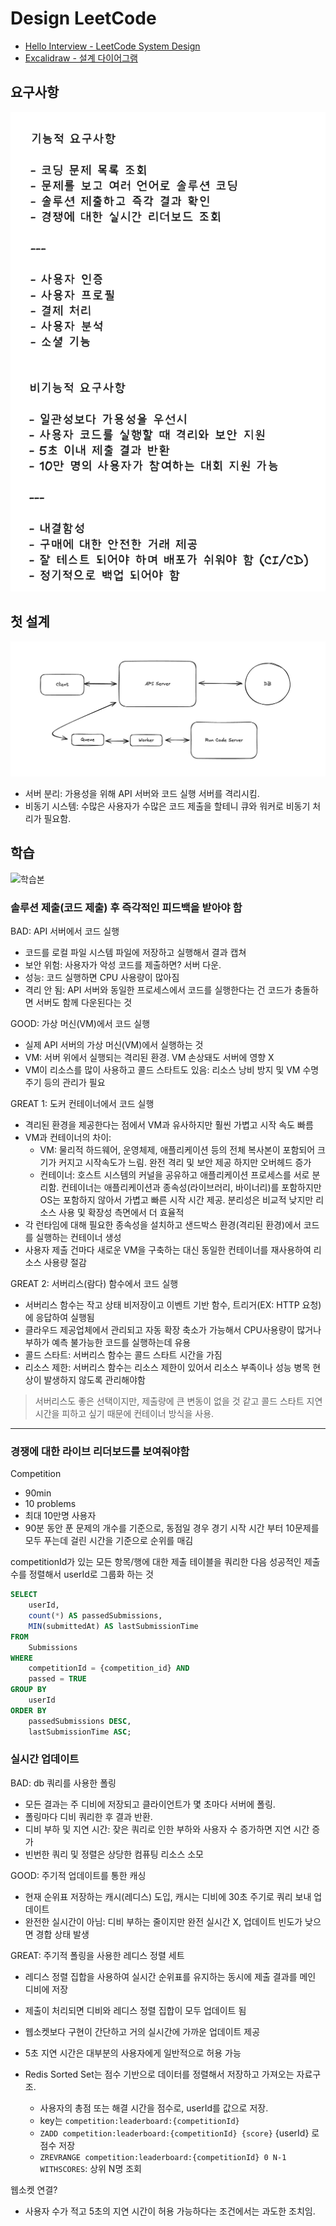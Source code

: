 # Design LeetCode

-   [Hello Interview - LeetCode System Design](https://www.hellointerview.com/learn/system-design/problem-breakdowns/leetcode)
-   [Excalidraw - 설계 다이어그램](https://excalidraw.com/#json=M77Xq6gAESh0QgNAQQ-N5,EvH2gOavozSwDNTgUVF9sg)

## 요구사항

![요구사항](./requirements.png)

## 첫 설계

![첫 설계](./practice%20design.png)

-   서버 분리: 가용성을 위해 API 서버와 코드 실행 서버를 격리시킴.
-   비동기 시스템: 수많은 사용자가 수많은 코드 제출을 할테니 큐와 워커로 비동기 처리가 필요함.

## 학습

![학습본](./design.png)

### 솔루션 제출(코드 제출) 후 즉각적인 피드백을 받아야 함

BAD: API 서버에서 코드 실행

-   코드를 로컬 파일 시스템 파일에 저장하고 실행해서 결과 캡쳐
-   보안 위험: 사용자가 악성 코드를 제출하면? 서버 다운.
-   성능: 코드 실행하면 CPU 사용량이 많아짐
-   격리 안 됨: API 서버와 동일한 프로세스에서 코드를 실행한다는 건 코드가 충돌하면
    서버도 함께 다운된다는 것

GOOD: 가상 머신(VM)에서 코드 실행

-   실제 API 서버의 가상 머신(VM)에서 실행하는 것
-   VM: 서버 위에서 실행되는 격리된 환경. VM 손상돼도 서버에 영향 X
-   VM이 리소스를 많이 사용하고 콜드 스타트도 있음: 리소스 낭비 방지 및
    VM 수명 주기 등의 관리가 필요

GREAT 1: 도커 컨테이너에서 코드 실행

-   격리된 환경을 제공한다는 점에서 VM과 유사하지만 훨씬 가볍고 시작 속도 빠름
-   VM과 컨테이너의 차이:
    -   VM: 물리적 하드웨어, 운영체제, 애플리케이션 등의 전체 복사본이 포함되어
        크기가 커지고 시작속도가 느림. 완전 격리 및 보안 제공 하지만 오버헤드 증가
    -   컨테이너: 호스트 시스템의 커널을 공유하고 애플리케이션 프로세스를 서로 분리함.
        컨테이너는 애플리케이션과 종속성(라이브러리, 바이너리)를 포함하지만 OS는 포함하지 않아서
        가볍고 빠른 시작 시간 제공. 분리성은 비교적 낮지만 리소스 사용 및 확장성 측면에서 더 효율적
-   각 런타임에 대해 필요한 종속성을 설치하고 샌드박스 환경(격리된 환경)에서 코드를 실행하는 컨테이너 생성
-   사용자 제출 건마다 새로운 VM을 구축하는 대신 동일한 컨테이너를 재사용하여 리소스 사용량 절감

GREAT 2: 서버리스(람다) 함수에서 코드 실행

-   서버리스 함수는 작고 상태 비저장이고 이벤트 기반 함수, 트리거(EX: HTTP 요청)에 응답하여 실행됨
-   클라우드 제공업체에서 관리되고 자동 확장 축소가 가능해서 CPU사용량이 많거나 부하가 예측 불가능한 코드를 실행하는데 유용
-   콜드 스타트: 서버리스 함수는 콜드 스타트 시간을 가짐
-   리소스 제한: 서버리스 함수는 리소스 제한이 있어서 리소스 부족이나 성능 병목 현상이 발생하지 않도록 관리해야함

> 서버리스도 좋은 선택이지만, 제출량에 큰 변동이 없을 것 같고 콜드 스타트 지연 시간을 피하고 싶기 때문에 컨테이너 방식을 사용.

---

### 경쟁에 대한 라이브 리더보드를 보여줘야함

Competition

-   90min
-   10 problems
-   최대 10만명 사용자
-   90분 동안 푼 문제의 개수를 기준으로, 동점일 경우
    경기 시작 시간 부터 10문제를 모두 푸는데 걸린 시간을
    기준으로 순위를 매김

competitionId가 있는 모든 항목/행에 대한 제출 테이블을
쿼리한 다음 성공적인 제출 수를 정렬해서 userId로 그룹화 하는 것

```sql
SELECT
    userId,
    count(*) AS passedSubmissions,
    MIN(submittedAt) AS lastSubmissionTime
FROM
    Submissions
WHERE
    competitionId = {competition_id} AND
    passed = TRUE
GROUP BY
    userId
ORDER BY
    passedSubmissions DESC,
    lastSubmissionTime ASC;
```

### 실시간 업데이트

BAD: db 쿼리를 사용한 폴링

-   모든 결과는 주 디비에 저장되고 클라이언트가 몇 초마다 서버에 폴링.
-   폴링마다 디비 쿼리한 후 결과 반환.
-   디비 부하 및 지연 시간: 잦은 쿼리로 인한 부하와 사용자 수 증가하면 지연 시간 증가
-   빈번한 쿼리 및 정렬은 상당한 컴퓨팅 리소스 소모

GOOD: 주기적 업데이트를 통한 캐싱

-   현재 순위표 저장하는 캐시(레디스) 도입, 캐시는 디비에 30초 주기로 쿼리 보내 업데이트
-   완전한 실시간이 아님: 디비 부하는 줄이지만 완전 실시간 X, 업데이트 빈도가 낮으면 경합 상태 발생

GREAT: 주기적 폴링을 사용한 레디스 정렬 세트

-   레디스 정렬 집합을 사용하여 실시간 순위표를 유지하는 동시에 제출 결과를 메인 디비에 저장
-   제출이 처리되면 디비와 레디스 정렬 집합이 모두 업데이트 됨
-   웹소켓보다 구현이 간단하고 거의 실시간에 가까운 업데이트 제공
-   5초 지연 시간은 대부분의 사용자에게 일반적으로 허용 가능

-   Redis Sorted Set는 점수 기반으로 데이터를 정렬해서 저장하고 가져오는 자료구조.
    -   사용자의 총점 또는 해결 시간을 점수로, userId를 값으로 저장.
    -   key는 `competition:leaderboard:{competitionId}`
    -   `ZADD competition:leaderboard:{competitionId} {score}` {userId} 로 점수 저장
    -   `ZREVRANGE competition:leaderboard:{competitionId} 0 N-1 WITHSCORES`: 상위 N명 조회

웹소켓 연결?

-   사용자 수가 적고 5초의 지연 시간이 허용 가능하다는 조건에서는 과도한 조치임.
